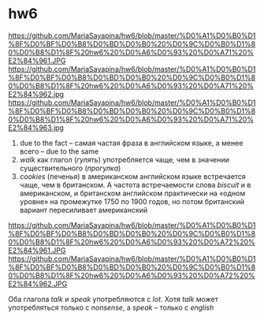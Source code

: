 # hw6
https://github.com/MariaSayapina/hw6/blob/master/%D0%A1%D0%B0%D1%8F%D0%BF%D0%B8%D0%BD%D0%B0%20%D0%9C%D0%B0%D1%80%D0%B8%D1%8F%20hw6%20%D0%A6%D0%93%20%D0%A71%20%E2%84%961.JPG
https://github.com/MariaSayapina/hw6/blob/master/%D0%A1%D0%B0%D1%8F%D0%BF%D0%B8%D0%BD%D0%B0%20%D0%9C%D0%B0%D1%80%D0%B8%D1%8F%20hw6%20%D0%A6%D0%93%20%D0%A71%20%E2%84%962.jpg
https://github.com/MariaSayapina/hw6/blob/master/%D0%A1%D0%B0%D1%8F%D0%BF%D0%B8%D0%BD%D0%B0%20%D0%9C%D0%B0%D1%80%D0%B8%D1%8F%20hw6%20%D0%A6%D0%93%20%D0%A71%20%E2%84%963.jpg
1. due to the fact – самая частая фраза в английском языке, а менее всего – due to the same
2. *walk* как глагол (*гулять*) употребляется чаще, чем в значении существительного (*прогулка*)
3. *cookies* (печенья) в американском английском языке встречается чаще, чем в британском. А частота встречаемости слова *biscuit* и в американском, и британском английском практически на «одном уровне» на промежутке 1750 по 1900 годов, но потом британский вариант пересиливает американский

https://github.com/MariaSayapina/hw6/blob/master/%D0%A1%D0%B0%D1%8F%D0%BF%D0%B8%D0%BD%D0%B0%20%D0%9C%D0%B0%D1%80%D0%B8%D1%8F%20hw6%20%D0%A6%D0%93%20%D0%A72%20%E2%84%961.JPG
https://github.com/MariaSayapina/hw6/blob/master/%D0%A1%D0%B0%D1%8F%D0%BF%D0%B8%D0%BD%D0%B0%20%D0%9C%D0%B0%D1%80%D0%B8%D1%8F%20hw6%20%D0%A6%D0%93%20%D0%A72%20%E2%84%962.JPG

Оба глагола *talk* и *speak* употребляются с *lot*. Хотя *talk* может употребляться только с *nonsense*, а *speak* – только с *english*
